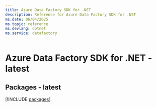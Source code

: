 ```yaml
---
title: Azure Data Factory SDK for .NET
description: Reference for Azure Data Factory SDK for .NET
ms.date: 06/04/2025
ms.topic: reference
ms.devlang: dotnet
ms.service: datafactory
---
```

# Azure Data Factory SDK for .NET - latest
## Packages - latest
[!INCLUDE [packages](data-factory-index.md)]